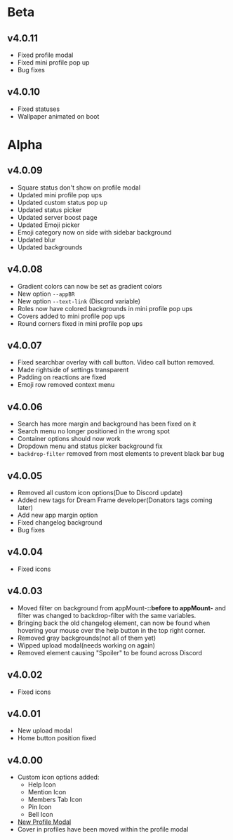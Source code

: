 # Beta
## v4.0.11
 - Fixed profile modal
 - Fixed mini profile pop up
 - Bug fixes
## v4.0.10
 - Fixed statuses
 - Wallpaper animated on boot
# Alpha 
## v4.0.09
 - Square status don't show on profile modal 
 - Updated mini profile pop ups
 - Updated custom status pop up
 - Updated status picker
 - Updated server boost page
 - Updated Emoji picker
 - Emoji category now on side with sidebar background
 - Updated blur
 - Updated backgrounds
## v4.0.08
 - Gradient colors can now be set as gradient colors
 - New option `--appBR`
 - New option `--text-link` (Discord variable)
 - Roles now have colored backgrounds in mini profile pop ups
 - Covers added to mini profile pop ups
 - Round corners fixed in mini profile pop ups
## v4.0.07
 - Fixed searchbar overlay with call button. Video call button removed.
 - Made rightside of settings transparent
 - Padding on reactions are fixed
 - Emoji row removed context menu
## v4.0.06
 - Search has more margin and background has been fixed on it
 - Search menu no longer positioned in the wrong spot
 - Container options should now work
 - Dropdown menu and status picker background fix
 - `backdrop-filter` removed from most elements to prevent black bar bug
## v4.0.05
 - Removed all custom icon options(Due to Discord update)
 - Added new tags for Dream Frame developer(Donators tags coming later)
 - Add new app margin option
 - Fixed changelog background
 - Bug fixes
## v4.0.04
 - Fixed icons
 ## v4.0.03
 - Moved filter on background from appMount-******::before to appMount-****** and filter was changed to backdrop-filter with the same variables.
 - Bringing back the old changelog element, can now be found when hovering your mouse over the help button in the top right corner.
 - Removed gray backgrounds(not all of them yet)
 - Wipped upload modal(needs working on again)
 - Removed element causing "Spoiler" to be found across Discord
## v4.0.02
 - Fixed icons
## v4.0.01
 - New upload modal
 - Home button position fixed
## v4.0.00
 - Custom icon options added:
   - Help Icon
   - Mention Icon
   - Members Tab Icon
   - Pin Icon
   - Bell Icon
 - [New Profile Modal](https://i.imgur.com/TQUfW7a.png)
  - Cover in profiles have been moved within the profile modal
